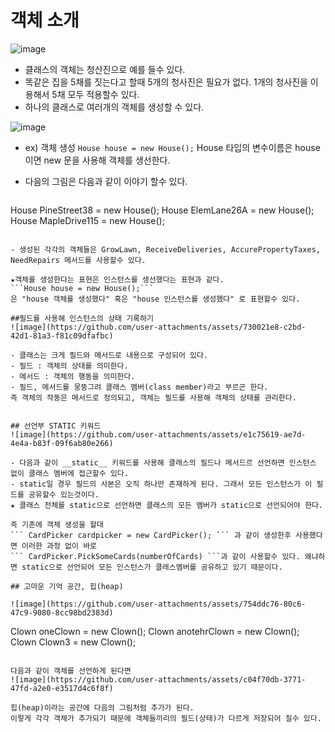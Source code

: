 # 객체 소개

![image](https://github.com/user-attachments/assets/d77748b5-54aa-437c-837d-b7a8c992eb17)
- 클래스의 객체는 청산진으로 예를 들수 있다.
- 똑같은 집을 5채를 짓는다고 할때 5개의 청사진은 필요가 없다. 1개의 청사진을 이용해서 5채 모두 적용할수 있다.
- 하나의 클래스로 여러개의 객체를 생성할 수 있다.

 ![image](https://github.com/user-attachments/assets/cd38e87a-5a6f-4e8c-b4f4-e56871806440)

- ex) 객체 생성 ```House house = new House();``` House 타입의 변수이름은 house이면 new 문을 사용해 객체를 생선한다.
- 다음의 그림은 다음과 같이 이야기 할수 있다.
  
  ```
House PineStreet38 = new House();
House ElemLane26A = new House();
House MapleDrive115 = new House();
  ```

- 생성된 각각의 객체들은 GrowLawn, ReceiveDeliveries, AccurePropertyTaxes, NeedRepairs 메서드를 사용할수 있다.

★객체를 생성한다는 표현은 인스턴스를 생선했다는 표현과 같다.
```House house = new House();```
은 "house 객체를 생성했다" 혹은 "house 인스턴스를 생성했다" 로 표현할수 있다.

##필드를 사용해 인스턴스의 상태 기록하기
![image](https://github.com/user-attachments/assets/730021e8-c2bd-42d1-81a3-f81c09dfafbc)

- 클래스는 크게 필드와 메서드로 내용으로 구성되어 있다.
- 필드 : 객체의 상태를 의미한다.
- 메서드 : 객체의 행동을 의미한다.
- 필드, 메서드를 뭉뚱그려 클래스 멤버(class member)라고 부르곤 한다.
즉 객체의 작동은 메서드로 정의되고, 객체는 필드를 사용해 객체의 상태를 관리한다.


## 선언부 STATIC 키워드
![image](https://github.com/user-attachments/assets/e1c75619-ae7d-4e4a-b83f-09f6ab80e266)

- 다음과 같이 __static__ 키워드를 사용해 클래스의 필드나 메서드르 선언하면 인스턴스 없이 클래스 멤버에 접근할수 있다.
- static일 경우 필드의 사본은 오직 하나만 존재하게 된다. 그래서 모든 인스턴스가 이 필드를 공유할수 있는것이다.
★ 클래스 전체를 static으로 선언하면 클래스의 모든 멤버가 static으로 선언되어야 한다.

즉 기존에 객체 생성을 할대
``` CardPicker cardpicker = new CardPicker(); ``` 과 같이 생성한후 사용했다면 이러한 과정 없이 바로
``` CardPicker.PickSomeCards(numberOfCards) ```과 같이 사용할수 있다. 왜냐하면 static으로 선언되어 모든 인스턴스가 클래스멤버를 공유하고 있기 때문이다.

## 고마운 기억 공간, 힙(heap)

![image](https://github.com/user-attachments/assets/754ddc76-80c6-47c9-9080-8cc98bd2383d)

```
Clown oneClown = new Clown();
Clown anotehrClown = new Clown();
Clown Clown3 = new Clown();
```

다음과 같이 객체를 선언하게 된다면 
![image](https://github.com/user-attachments/assets/c04f70db-3771-47fd-a2e0-e3517d4c6f8f)

힙(heap)이라는 공간에 다음의 그림처럼 추가가 된다.
이렇게 각각 객체가 추가되기 때문에 객체들끼리의 필드(상태)가 다르게 저장되어 질수 있다.
